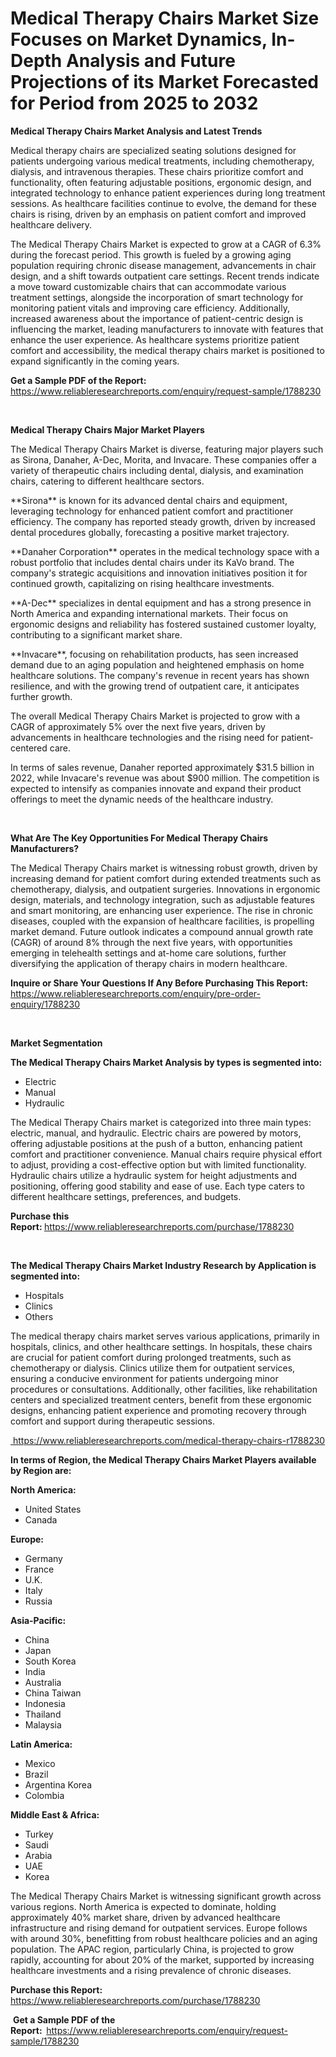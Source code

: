<p><h1>Medical Therapy Chairs Market Size Focuses on Market Dynamics, In-Depth Analysis and Future Projections of its Market Forecasted for Period from 2025 to 2032</h1></p><p><strong>Medical Therapy Chairs Market Analysis and Latest Trends</strong></p>
<p><p>Medical therapy chairs are specialized seating solutions designed for patients undergoing various medical treatments, including chemotherapy, dialysis, and intravenous therapies. These chairs prioritize comfort and functionality, often featuring adjustable positions, ergonomic design, and integrated technology to enhance patient experiences during long treatment sessions. As healthcare facilities continue to evolve, the demand for these chairs is rising, driven by an emphasis on patient comfort and improved healthcare delivery.</p><p>The Medical Therapy Chairs Market is expected to grow at a CAGR of 6.3% during the forecast period. This growth is fueled by a growing aging population requiring chronic disease management, advancements in chair design, and a shift towards outpatient care settings. Recent trends indicate a move toward customizable chairs that can accommodate various treatment settings, alongside the incorporation of smart technology for monitoring patient vitals and improving care efficiency. Additionally, increased awareness about the importance of patient-centric design is influencing the market, leading manufacturers to innovate with features that enhance the user experience. As healthcare systems prioritize patient comfort and accessibility, the medical therapy chairs market is positioned to expand significantly in the coming years.</p></p>
<p><strong>Get a Sample PDF of the Report:&nbsp;</strong> <a href="https://www.reliableresearchreports.com/enquiry/request-sample/1788230?utm_campaign=2395&utm_medium=2&utm_source=Github&utm_content=ia&utm_term=14042025&utm_id=medical-therapy-chairs">https://www.reliableresearchreports.com/enquiry/request-sample/1788230</a></p>
<p>&nbsp;</p>
<p><strong>Medical Therapy Chairs Major Market Players</strong></p>
<p><p>The Medical Therapy Chairs Market is diverse, featuring major players such as Sirona, Danaher, A-Dec, Morita, and Invacare. These companies offer a variety of therapeutic chairs including dental, dialysis, and examination chairs, catering to different healthcare sectors. </p><p>**Sirona** is known for its advanced dental chairs and equipment, leveraging technology for enhanced patient comfort and practitioner efficiency. The company has reported steady growth, driven by increased dental procedures globally, forecasting a positive market trajectory.</p><p>**Danaher Corporation** operates in the medical technology space with a robust portfolio that includes dental chairs under its KaVo brand. The company's strategic acquisitions and innovation initiatives position it for continued growth, capitalizing on rising healthcare investments.</p><p>**A-Dec** specializes in dental equipment and has a strong presence in North America and expanding international markets. Their focus on ergonomic designs and reliability has fostered sustained customer loyalty, contributing to a significant market share. </p><p>**Invacare**, focusing on rehabilitation products, has seen increased demand due to an aging population and heightened emphasis on home healthcare solutions. The company's revenue in recent years has shown resilience, and with the growing trend of outpatient care, it anticipates further growth.</p><p>The overall Medical Therapy Chairs Market is projected to grow with a CAGR of approximately 5% over the next five years, driven by advancements in healthcare technologies and the rising need for patient-centered care.</p><p>In terms of sales revenue, Danaher reported approximately $31.5 billion in 2022, while Invacare's revenue was about $900 million. The competition is expected to intensify as companies innovate and expand their product offerings to meet the dynamic needs of the healthcare industry.</p></p>
<p>&nbsp;</p>
<p><strong>What Are The Key Opportunities For Medical Therapy Chairs Manufacturers?</strong></p>
<p><p>The Medical Therapy Chairs market is witnessing robust growth, driven by increasing demand for patient comfort during extended treatments such as chemotherapy, dialysis, and outpatient surgeries. Innovations in ergonomic design, materials, and technology integration, such as adjustable features and smart monitoring, are enhancing user experience. The rise in chronic diseases, coupled with the expansion of healthcare facilities, is propelling market demand. Future outlook indicates a compound annual growth rate (CAGR) of around 8% through the next five years, with opportunities emerging in telehealth settings and at-home care solutions, further diversifying the application of therapy chairs in modern healthcare.</p></p>
<p><strong>Inquire or Share Your Questions If Any Before Purchasing This Report:</strong> <a href="https://www.reliableresearchreports.com/enquiry/pre-order-enquiry/1788230?utm_campaign=2395&utm_medium=2&utm_source=Github&utm_content=ia&utm_term=14042025&utm_id=medical-therapy-chairs">https://www.reliableresearchreports.com/enquiry/pre-order-enquiry/1788230</a></p>
<p>&nbsp;</p>
<p><strong>Market Segmentation</strong></p>
<p><strong>The Medical Therapy Chairs Market Analysis by types is segmented into:</strong></p>
<p><ul><li>Electric</li><li>Manual</li><li>Hydraulic</li></ul></p>
<p><p>The Medical Therapy Chairs market is categorized into three main types: electric, manual, and hydraulic. Electric chairs are powered by motors, offering adjustable positions at the push of a button, enhancing patient comfort and practitioner convenience. Manual chairs require physical effort to adjust, providing a cost-effective option but with limited functionality. Hydraulic chairs utilize a hydraulic system for height adjustments and positioning, offering good stability and ease of use. Each type caters to different healthcare settings, preferences, and budgets.</p></p>
<p><strong>Purchase this Report:&nbsp;</strong><a href="https://www.reliableresearchreports.com/purchase/1788230?utm_campaign=2395&utm_medium=2&utm_source=Github&utm_content=ia&utm_term=14042025&utm_id=medical-therapy-chairs">https://www.reliableresearchreports.com/purchase/1788230</a></p>
<p>&nbsp;</p>
<p><strong>The Medical Therapy Chairs Market Industry Research by Application is segmented into:</strong></p>
<p><ul><li>Hospitals</li><li>Clinics</li><li>Others</li></ul></p>
<p><p>The medical therapy chairs market serves various applications, primarily in hospitals, clinics, and other healthcare settings. In hospitals, these chairs are crucial for patient comfort during prolonged treatments, such as chemotherapy or dialysis. Clinics utilize them for outpatient services, ensuring a conducive environment for patients undergoing minor procedures or consultations. Additionally, other facilities, like rehabilitation centers and specialized treatment centers, benefit from these ergonomic designs, enhancing patient experience and promoting recovery through comfort and support during therapeutic sessions.</p></p>
<p><a href="https://www.reliableresearchreports.com/medical-therapy-chairs-r1788230?utm_campaign=2395&utm_medium=2&utm_source=Github&utm_content=ia&utm_term=14042025&utm_id=medical-therapy-chairs">&nbsp;https://www.reliableresearchreports.com/medical-therapy-chairs-r1788230</a></p>
<p><strong>In terms of Region, the Medical Therapy Chairs Market Players available by Region are:</strong></p>
<p>
    <p> <strong> North America: </strong>
        <ul>
            <li>United States</li>
            <li>Canada</li>
        </ul>
        </p> 
    <p> <strong> Europe: </strong>
        <ul>
            <li>Germany</li>
            <li>France</li>
            <li>U.K.</li>
            <li>Italy</li>
            <li>Russia</li>
        </ul>
        </p> 
    <p> <strong> Asia-Pacific: </strong>
        <ul>
            <li>China</li>
            <li>Japan</li>
            <li>South Korea</li>
            <li>India</li>
            <li>Australia</li>
            <li>China Taiwan</li>
            <li>Indonesia</li>
            <li>Thailand</li>
            <li>Malaysia</li>
        </ul>
        </p> 
    <p> <strong> Latin America: </strong>
        <ul>
            <li>Mexico</li>
            <li>Brazil</li>
            <li>Argentina Korea</li>
            <li>Colombia</li>
        </ul>
        </p> 
    <p> <strong> Middle East & Africa: </strong>
        <ul>
            <li>Turkey</li>
            <li>Saudi</li>
            <li>Arabia</li>
            <li>UAE</li>
            <li>Korea</li>
        </ul>
    </p>
    </p>
<p><p>The Medical Therapy Chairs Market is witnessing significant growth across various regions. North America is expected to dominate, holding approximately 40% market share, driven by advanced healthcare infrastructure and rising demand for outpatient services. Europe follows with around 30%, benefitting from robust healthcare policies and an aging population. The APAC region, particularly China, is projected to grow rapidly, accounting for about 20% of the market, supported by increasing healthcare investments and a rising prevalence of chronic diseases.</p></p>
<p><strong>Purchase this Report: </strong><a href="https://www.reliableresearchreports.com/purchase/1788230?utm_campaign=2395&utm_medium=2&utm_source=Github&utm_content=ia&utm_term=14042025&utm_id=medical-therapy-chairs">https://www.reliableresearchreports.com/purchase/1788230</a></p>
<p>&nbsp;<strong>Get a Sample PDF of the Report:&nbsp;&nbsp;</strong><a href="https://www.reliableresearchreports.com/enquiry/request-sample/1788230?utm_campaign=2395&utm_medium=2&utm_source=Github&utm_content=ia&utm_term=14042025&utm_id=medical-therapy-chairs">https://www.reliableresearchreports.com/enquiry/request-sample/1788230</a></p>
<p><strong></strong></p>
<p><p></p><p></p><p></p></p>